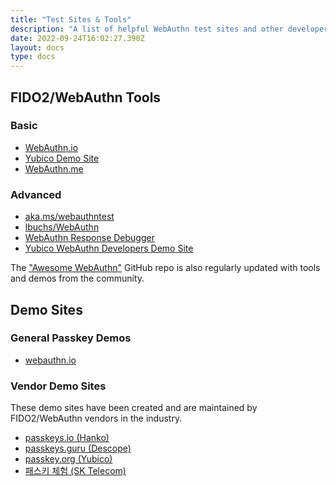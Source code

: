 ```yaml
---
title: "Test Sites & Tools"
description: "A list of helpful WebAuthn test sites and other developer tools."
date: 2022-09-24T16:02:27.390Z
layout: docs
type: docs
---
```


## FIDO2/WebAuthn Tools

### Basic

- [WebAuthn.io](https://webauthn.io)
- [Yubico Demo Site](https://demo.yubico.com/webauthn-technical/)
- [WebAuthn.me](https://webauthn.me/)

### Advanced

- [aka.ms/webauthntest](https://aka.ms/webauthntest)
- [lbuchs/WebAuthn](https://webauthn.lubu.ch/_test/client.html)
- [WebAuthn Response Debugger](https://debugger.simplewebauthn.dev/)
- [Yubico WebAuthn Developers Demo Site](https://demo.yubico.com/webauthn-developers)

The ["Awesome WebAuthn"](https://github.com/herrjemand/awesome-webauthn) GitHub repo is also regularly updated with tools and demos from the community.

## Demo Sites

### General Passkey Demos

- [webauthn.io](https://webauthn.io)

### Vendor Demo Sites

These demo sites have been created and are maintained by FIDO2/WebAuthn vendors in the industry.

- [passkeys.io (Hanko)](https://www.passkeys.io/)
- [passkeys.guru (Descope)](https://passkeys.guru/)
- [passkey.org (Yubico)](https://passkey.org)
- [패스키 체험 (SK Telecom)](https://www.passkey-sktelecom.com/experience)
